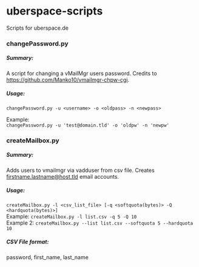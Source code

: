 # uberspace-scripts
Scripts for uberspace.de


### changePassword.py
##### Summary: 
A script for changing a vMailMgr users password. Credits to https://github.com/Manko10/vmailmgr-chpw-cgi. 

##### Usage: 
```changePassword.py -u <username> -o <oldpass> -n <newpass>```  

Example:  
```changePassword.py -u 'test@domain.tld' -o 'oldpw' -n 'newpw'```

### createMailbox.py
##### Summary: 
Adds users to vmailmgr via vadduser from csv file. Creates firstname.lastname@host.tld email accounts.

##### Usage: 
```createMailbox.py -l <csv_list_file> [-q <softquota(bytes)> -Q <hardquota(bytes)>]```  
Example:  ```createMailbox.py -l list.csv -q 5 -Q 10```  
Example 2: ```createMailbox.py --list list.csv --softquota 5 --hardquota 10```  

##### CSV File format:
password, first_name, last_name
